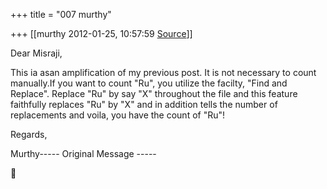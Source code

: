 +++
title = "007 murthy"

+++
[[murthy	2012-01-25, 10:57:59 [Source](https://groups.google.com/g/samskrita/c/4oGLpUXyjxI)]]



Dear Misraji,

This ia asan amplification of my previous post. It is not necessary to count manually.If you want to count "Ru", you utilize the facilty, "Find and Replace". Replace "Ru" by say "X" throughout the file and this feature faithfully replaces "Ru" by "X" and in addition tells the number of replacements and voila, you have the count of "Ru"!

Regards,

Murthy----- Original Message -----



